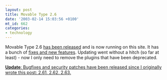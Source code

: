 ```yaml
---
layout: post
title: Movable Type 2.6
date: '2003-02-14 15:03:56 +0100'
mt_id: 662
categories:
- technology
---
```

Movable Type 2.6 <a title="movabletype.org" href="http://www.movabletype.org/">has been released</a> and is now running on this site. It has a bunch of <a href="http://www.movabletype.org/docs/mtchanges.html#2.6%20(2003.02.13)">fixes and new features</a>. Updating went without a hitch (so far at least) - now I only need to remove the plugins that have been deprecated.

<ins datetime="2003-02-24"><strong>Update</strong>: Bugfixes and security patches have been released since I originally wrote this post: <a href="http://www.movabletype.org/news/2003_02.shtml#000787" title="Version 2.61 released">2.61</a>,  <a href="http://www.movabletype.org/news/2003_02.shtml#000797" title="Vulnerability in 2.6 and 2.61">2.62</a>, <a href="http://www.movabletype.org/news/2003_02.shtml#000803" title="Version 2.63 released, nightly builds">2.63</a>.</ins>
